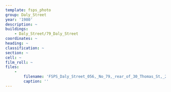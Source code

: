 ```yaml
---
template: fsps_photo
group: Daly_Street
year: '1980'
description: ~
buildings:
    - Daly_Street/79_Daly_Street
coordinates: ~
heading: ~
classification: ~
section: ~
cell: ~
film_roll: ~
files:
    -
        filename: 'FSPS_Daly_Street_056,_No_79,_rear_of_30_Thomas_St,_21-7-E,_1980.png'
        caption: ''
---
```

